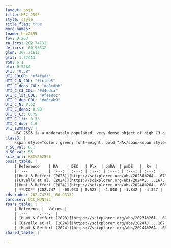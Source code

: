 ```yaml
---
layout: post
title: HSC 2595
style: style
title_flag: true
more_names: 
fname: hsc2595
fov: 0.203
ra_icrs: 202.74731
de_icrs: -60.93332
glon: 307.71613
glat: 1.57413
r50: 6.1
plx: 0.5284
UTI: "0.58"
UTI_COLOR: "#f4fada"
UTI_C_N_COL: "#fcfee5"
UTI_C_dens_COL: "#a8cdbb"
UTI_C_C3_COL: "#d4edca"
UTI_C_lit_COL: "#fee8cc"
UTI_C_dup_COL: "#a6cab9"
UTI_C_N: 0.52
UTI_C_dens: 0.98
UTI_C_C3: 0.75
UTI_C_lit: 0.33
UTI_C_dup: 1.0
UTI_summary: |
    HSC 2595 is a moderately populated, very dense object of high C3 quality. It was recently reported in the literature.
class3: |
    <span style="color: green; font-weight: bold;">A</span><span style="color: #FFC300; font-weight: bold;">B</span>
r_50_val: 6.1
N_50_val: 55
scix_url: HSC%202595
posit_table: |
    | Reference    | RA    | DEC   | Plx  | pmRA  | pmDE   |  Rv  |
    | :---         | :---: | :---: | :---: | :---: | :---: | :---: |
    |[Hunt & Reffert (2023)](https://scixplorer.org/abs/2023A%26A...673A.114H) | 202.751 | -60.938 | 0.527 | -4.878 | -1.871 | -- |
    |[Cavallo et al. (2024)](https://scixplorer.org/abs/2024AJ....167...12C) | 202.743 | -60.916 | 0.528 | -- | -- | -- |
    |[Hunt & Reffert (2024)](https://scixplorer.org/abs/2024A%26A...686A..42H) | 202.751 | -60.938 | 0.527 | -4.878 | -1.871 | -- |
    | **UCC** |202.747 | -60.933 | 0.528 | -4.848 | -1.842 | -4.327 | 
cds_radec: 202.74731,-60.93332
carousel: UCC_HUNT23
fpars_table: |
    | Reference |  Values |
    | :---  |  :---:  |
    | [Hunt & Reffert (2023)](https://scixplorer.org/abs/2023A%26A...673A.114H) | `AV50=0.965, diffAV50=1.534, MOD50=11.237, logAge50=7.87` |
    | [Cavallo et al. (2024)](https://scixplorer.org/abs/2024AJ....167...12C) | `AV50=1.1, dMod50=11.11, logAge50=7.12, [Fe/H]50=-0.09` |
    | [Hunt & Reffert (2024)](https://scixplorer.org/abs/2024A%26A...686A..42H) | `MassJ=218.324` |
shared_table: |
    
---
```

